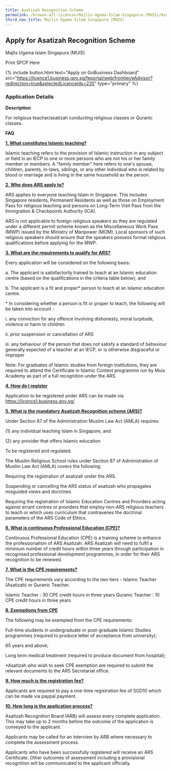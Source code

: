 ```yaml
---
title: Asatizah Recognition Scheme
permalink: /browse-all-licences/Majlis-Ugama-Islam-Singapura-(MUIS)/Asatizah-Recognition-Scheme
third_nav_title: Majlis Ugama Islam Singapura (MUIS)
---
```


## Apply for Asatizah Recognition Scheme

Majlis Ugama Islam Singapura (MUIS)

Print SPCP Here

{% include button.html text="Apply on GoBusiness Dashboard" src="https://licence1.business.gov.sg/feportal/web/frontier/eAdvisor?redirection=true&selectedLicenceIds=235" type="primary" %}

### Application Details
<p><strong>Description</strong></p>
<p>For religious teacher/asatizah conducting religious classes or Quranic classes.</p>
<p><strong>FAQ</strong></p>
<p><strong><u>1. What constitutes Islamic teaching?</u></strong></p>
<p>Islamic teaching refers to the provision of Islamic instruction in any subject or field in an IECP to one or more persons who are not his or her family member or members. A "family member" here refers to one's spouse, children, parents, in-laws, siblings, or any other individual who is related by blood or marriage and is living in the same household as the person.</p>
<p><strong><u>2. Who does ARS apply to?</u></strong></p>
<p>ARS applies to everyone teaching Islam in Singapore. This includes Singapore residents, Permanent Residents as well as those on Employment Pass for religious teaching and persons on Long-Term Visit Pass from the Immigration &amp; Checkpoints Authority (ICA).</p>
<p>ARS is not applicable to foreign religious speakers as they are regulated under a different permit scheme known as the Miscellaneous Work Pass (MWP) issued by the Ministry of Manpower (MOM). Local sponsors of such religious speakers should ensure that the speakers possess formal religious qualifications before applying for the MWP.</p>
<p><strong><u>3. What are the requirements to qualify for ARS?</u></strong></p>
<p>Every application will be considered on the following basis:</p>
<p>a. The applicant is satisfactorily trained to teach at an Islamic education centre (based on the qualifications in the criteria table below); and</p>
<p>b. The applicant is a fit and proper* person to teach at an Islamic education centre.</p>
<p>* In considering whether a person is fit or proper to teach, the following will be taken into account -</p>
<p>i. any conviction for any offence involving dishonesty, moral turpitude, violence or harm to children</p>
<p>ii. prior suspension or cancellation of ARS</p>
<p>iii. any behaviour of the person that does not satisfy a standard of behaviour generally expected of a teacher at an IECP, or is otherwise disgraceful or improper</p>
<p>Note: For graduates of Islamic studies from foreign institutions, they are required to attend the Certificate in Islamic Context programme run by Muis Academy as part of a full recognition under the ARS.</p>
<p><strong><u>4. How do I register</u></strong></p>
<p>Application to be registered under ARS can be made via <a href="https://licence1.business.gov.sg/">https://licence1.business.gov.sg/</a></p>
<p><strong><u>5. What is the mandatory Asatizah Recognition scheme (ARS)?</u></strong></p>
<p>Under Section 87 of the Administration Muslim Law Act (AMLA) requires:</p>
<p>(1) any individual teaching Islam in Singapore, and</p>
<p>(2) any provider that offers Islamic education</p>
<p>To be registered and regulated.</p>
<p>The Muslim Religious School rules under Section 87 of Administration of Muslim Law Act (AMLA) covers the following:</p>
<p>Requiring the registration of asatizah under the ARS.</p>
<p>Suspending or cancelling the ARS status of asatizah who propagates misguided views and doctrines</p>
<p>Requiring the registration of Islamic Education Centres and Providers acting against errant centres or providers that employ non-ARS religious teachers to teach or which uses curriculum that contravenes the doctrinal parameters of the ARS Code of Ethics.</p>
<p><strong><u>6. What is continuous Professional Education (CPE)?</u></strong></p>
<p>Continuous Professional Education (CPE) is a training scheme to enhance the professionalism of ARS Asatizah. ARS Asatizah will need to fulfil a minimum number of credit hours within three years through participation in recognised professional development programmes, in order for their ARS recognition to be renewed.</p>
<p><strong><u>7. What is the CPE requirements?</u></strong></p>
<p>The CPE requirements vary according to the two tiers - Islamic Teacher (Asatizah) or Quranic Teacher.</p>
<p>Islamic Teacher : 30 CPE credit hours in three years Quranic Teacher : 10 CPE credit hours in three years</p>
<p><strong><u>8. Exemptions from CPE</u></strong></p>
<p>The following may be exempted from the CPE requirements:</p>
<p>Full-time students in undergraduate or post-graduate Islamic Studies programmes (required to produce letter of acceptance from university);</p>
<p>65 years and above;</p>
<p>Long term medical treatment (required to produce document from hospital);</p>
<p>*Asatizah who wish to seek CPE exemption are required to submit the relevant documents to the ARS Secretariat office.</p>
<p><strong><u>9. How much is the registration fee?</u></strong></p>
<p>Applicants are required to pay a one-time registration fee of SGD10 which can be made via paypal payment.</p>
<p><strong><u>10. How long is the application process?</u></strong></p>
<p>Asatizah Recognition Board (ARB) will assess every complete application. This may take up to 2 months before the outcome of the application is conveyed to the applicant.</p>
<p>Applicants may be called for an interview by ARB where necessary to complete the assessment process.</p>
<p>Applicants who have been successfully registered will receive an ARS Certificate. Other outcomes of assessment including a provisional recognition will be communicated to the applicant officially.</p>

